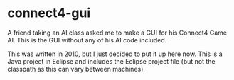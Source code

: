 connect4-gui
============

A friend taking an AI class asked me to make a GUI for his Connect4 Game AI.  This is the GUI without any of his AI code included.

This was written in 2010, but I just decided to put it up here now.  This is a Java project in Eclipse and includes the Eclipse project file (but not the classpath as this can vary between machines).
